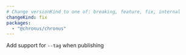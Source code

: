 ```yaml
---
# Change versionKind to one of: breaking, feature, fix, internal
changeKind: fix
packages:
  - "@chronus/chronus"
---
```


Add support for `--tag` when publishing
